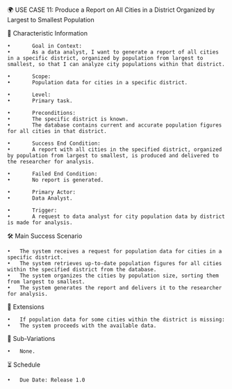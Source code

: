 🌍 USE CASE 11: Produce a Report on All Cities in a District Organized by Largest to Smallest Population

📌 Characteristic Information

	•       Goal in Context:
	•       As a data analyst, I want to generate a report of all cities in a specific district, organized by population from largest to smallest, so that I can analyze city populations within that district.
	
    •       Scope:
	•       Population data for cities in a specific district.
	
    •       Level:
	•       Primary task.
	
    •       Preconditions:
	•       The specific district is known.
	•       The database contains current and accurate population figures for all cities in that district.
	
    •       Success End Condition:
	•       A report with all cities in the specified district, organized by population from largest to smallest, is produced and delivered to the researcher for analysis.
	
    •       Failed End Condition:
	•       No report is generated.
	
    •       Primary Actor:
	•       Data Analyst.
	
    •       Trigger:
	•       A request to data analyst for city population data by district is made for analysis.

🛠 Main Success Scenario

	•	The system receives a request for population data for cities in a specific district.
	•	The system retrieves up-to-date population figures for all cities within the specified district from the database.
	•	The system organizes the cities by population size, sorting them from largest to smallest.
	•	The system generates the report and delivers it to the researcher for analysis.

🚨 Extensions

	•	If population data for some cities within the district is missing:
	•	The system proceeds with the available data.

🔀 Sub-Variations

	•	None.

⏳ Schedule

	•	Due Date: Release 1.0